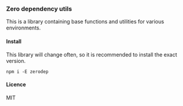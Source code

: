 ﻿### Zero dependency utils

This is a library containing base functions and utilities for various environments.

#### Install

This library will change often, so it is recommended to install the exact version.

```shell
npm i -E zerodep
```

#### Licence

MIT